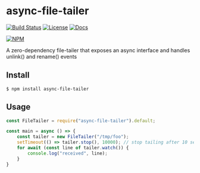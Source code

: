 # async-file-tailer
[![Build Status](https://github.com/jamiees2/async-file-tailer/actions/workflows/main.yml/badge.svg)](https://github.com/jamiees2/async-file-tailer/actions)
[![License](https://img.shields.io/badge/License-Apache%202.0-blue.svg)](https://opensource.org/licenses/Apache-2.0)
[![Docs](https://img.shields.io/badge/Docs-latest-informational)](https://fluent.github.io/fluent-logger-forward-node/)

[![NPM](https://nodeico.herokuapp.com/async-file-tailer.svg)](https://npmjs.com/package/async-file-tailer)

A zero-dependency file-tailer that exposes an async interface and handles unlink() and rename() events

## Install

    $ npm install async-file-tailer

## Usage
```js
const FileTailer = require("async-file-tailer").default;

const main = async () => {
    const tailer = new FileTailer("/tmp/foo");
    setTimeout(() => tailer.stop(), 10000); // stop tailing after 10 seconds
    for await (const line of tailer.watch()) {
        console.log("received", line);
    }
}
```

